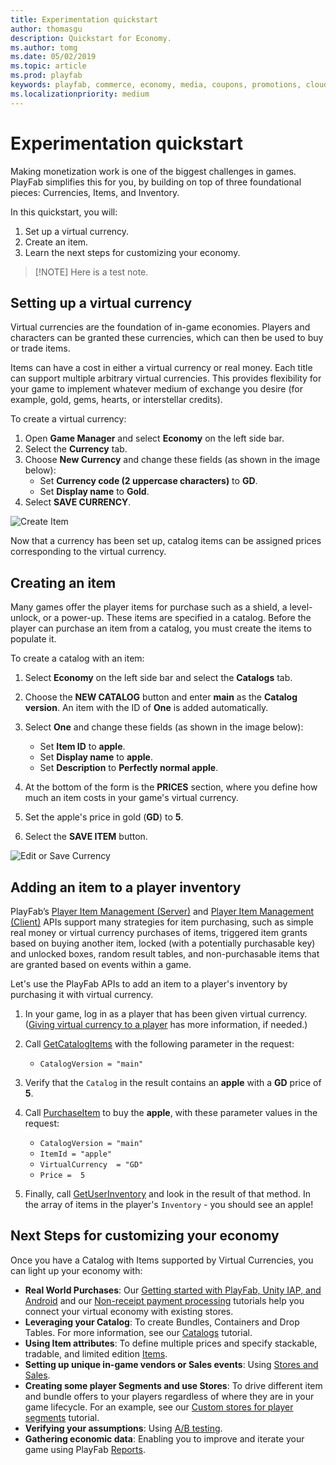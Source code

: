 ```yaml
---
title: Experimentation quickstart
author: thomasgu
description: Quickstart for Economy.
ms.author: tomg
ms.date: 05/02/2019
ms.topic: article
ms.prod: playfab
keywords: playfab, commerce, economy, media, coupons, promotions, cloudscript
ms.localizationpriority: medium
---
```


# Experimentation quickstart

Making monetization work is one of the biggest challenges in games. PlayFab simplifies this for you, by building on top of three foundational pieces: Currencies, Items, and Inventory.

In this quickstart, you will:

1. Set up a virtual currency.
2. Create an item.
3. Learn the next steps for customizing your economy.

> [!NOTE] Here is a test note.

## Setting up a virtual currency

Virtual currencies are the foundation of in-game economies. Players and characters can be granted these currencies, which can then be used to buy or trade items.

Items can have a cost in either a virtual currency or real money. Each title can support multiple arbitrary virtual currencies. This provides flexibility for your game to implement whatever medium of exchange you desire (for example, gold, gems, hearts, or interstellar credits).

To create a virtual currency:

1. Open **Game Manager** and select **Economy** on the left side bar.
2. Select the **Currency** tab.
3. Choose **New Currency** and change these fields (as shown in the image below):
   - Set **Currency code (2 uppercase characters)** to **GD**.
   - Set **Display name** to **Gold**.
4. Select **SAVE CURRENCY**.

![Create Item](media/tutorials/game-manager-economy-currency-new-currency.png)

Now that a currency has been set up, catalog items can be assigned prices corresponding to the virtual currency.

## Creating an item

Many games offer the player items for purchase such as a shield, a level-unlock, or a power-up. These items are specified in a catalog. Before the player can purchase an item from a catalog, you must create the items to populate it.

To create a catalog with an item:

1. Select **Economy** on the left side bar and select the **Catalogs** tab.
2. Choose the **NEW CATALOG** button and enter **main** as the **Catalog version**. An item with the ID of **One** is added automatically.
3. Select **One** and change these fields (as shown in the image below):

   - Set **Item ID** to **apple**.
   - Set **Display name** to **apple**.
   - Set **Description** to **Perfectly normal apple**.

4. At the bottom of the form is the **PRICES** section, where you define how much an item costs in your game's virtual currency.
5. Set the apple's price in gold (**GD**) to **5**.
6. Select the **SAVE ITEM** button.

![Edit or Save Currency](media/tutorials/create-item.png)

## Adding an item to a player inventory

PlayFab’s [Player Item Management (Server)](xref:titleid.playfabapi.com.server.playeritemmanagement) and [Player Item Management (Client)](xref:titleid.playfabapi.com.client.playeritemmanagement) APIs support many strategies for item purchasing, such as simple real money or virtual currency purchases of items, triggered item grants based on buying another item, locked (with a potentially purchasable key) and unlocked boxes, random result tables, and non-purchasable items that are granted based on events within a game.

Let's use the PlayFab APIs to add an item to a player's inventory by purchasing it with virtual currency.

1. In your game, log in as a player that has been given virtual currency. ([Giving virtual currency to a player](../items/quickstart#giving-virtual-currency-to-a-player) has more information, if needed.)
2. Call [GetCatalogItems](xref:titleid.playfabapi.com.client.title-widedatamanagement.getcatalogitems) with the following parameter in the request:
   - `CatalogVersion = "main"`
3. Verify that the `Catalog` in the result contains an **apple** with a **GD** price of **5**.
4. Call [PurchaseItem](xref:titleid.playfabapi.com.client.playeritemmanagement.purchaseitem) to buy the **apple**, with these parameter values in the request:

   - `CatalogVersion = "main"`
   - `ItemId = "apple"`
   - `VirtualCurrency  = "GD"`
   - `Price =  5`

5. Finally, call [GetUserInventory](xref:titleid.playfabapi.com.client.playeritemmanagement.getuserinventory) and look in the result of that method. In the array of items in the player's `Inventory` - you should see an apple!

## Next Steps for customizing your economy

Once you have a Catalog with Items supported by Virtual Currencies, you can light up your economy with:

- **Real World Purchases**: Our [Getting started with PlayFab, Unity IAP, and Android](getting-started-with-unity-iap-android.md) and our [Non-receipt payment processing](non-receipt-payment-processing.md) tutorials help you connect your virtual economy with existing stores.
- **Leveraging your Catalog**: To create Bundles, Containers and Drop Tables. For more information, see our [Catalogs](../items/catalogs.md) tutorial.
- **Using Item attributes**: To define multiple prices and specify stackable, tradable, and limited edition [Items](../items/index.md).
- **Setting up unique in-game vendors or Sales events**: Using [Stores and Sales](../stores/stores-and-sales.md).
- **Creating some player Segments and use Stores**: To drive different item and bundle offers to your players regardless of where they are in your game lifecycle. For an example, see our [Custom stores for player segments](../stores/custom-stores-for-player-segments.md) tutorial.
- **Verifying your assumptions**: Using [A/B testing](../../analytics/ab-testing/index.md).
- **Gathering economic data**: Enabling you to improve and iterate your game using PlayFab [Reports](../../analytics/reports/index.md).
